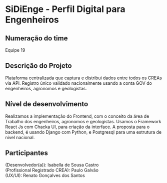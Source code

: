 # SiDiEnge - Perfil Digital para Engenheiros

## Numeração do time

Equipe 19

## Descrição do Projeto

Plataforma centralizada que captura e distribui dados entre todos os CREAs via API. Registro único validado nacionalmente usando a conta GOV do engenheiros, agronomos e geologistas.

## Nível de desenvolvimento

Realizamos a implementação do Frontend, com o conceito da área de Trabalho dos engenheiros, agronomos e geologistas. Usamos o Framework React Js com Chacka UI, para criação da interface.
A proposta para o backend, é usando Django com Python, e Postgresql para uma estrutura de nível nacional.

## Participantes

(Desenvolvedor(a)): Isabella de Sousa Castro <br>
(Profissional Registrado CREA): Paulo Galvão <br>
(UX/UI): Renato Gonçalves dos Santos
